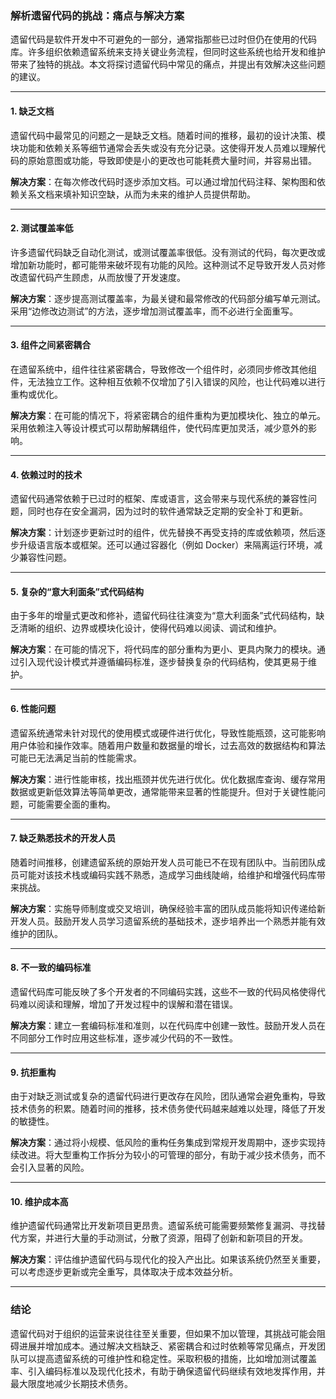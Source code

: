### 解析遗留代码的挑战：痛点与解决方案

遗留代码是软件开发中不可避免的一部分，通常指那些已过时但仍在使用的代码库。许多组织依赖遗留系统来支持关键业务流程，但同时这些系统也给开发和维护带来了独特的挑战。本文将探讨遗留代码中常见的痛点，并提出有效解决这些问题的建议。

---

#### 1. 缺乏文档

遗留代码中最常见的问题之一是缺乏文档。随着时间的推移，最初的设计决策、模块功能和依赖关系等细节通常会丢失或没有充分记录。这使得开发人员难以理解代码的原始意图或功能，导致即使是小的更改也可能耗费大量时间，并容易出错。

**解决方案**：在每次修改代码时逐步添加文档。可以通过增加代码注释、架构图和依赖关系文档来填补知识空缺，从而为未来的维护人员提供帮助。

---

#### 2. 测试覆盖率低

许多遗留代码缺乏自动化测试，或测试覆盖率很低。没有测试的代码，每次更改或增加新功能时，都可能带来破坏现有功能的风险。这种测试不足导致开发人员对修改遗留代码产生顾虑，从而放慢了开发速度。

**解决方案**：逐步提高测试覆盖率，为最关键和最常修改的代码部分编写单元测试。采用“边修改边测试”的方法，逐步增加测试覆盖率，而不必进行全面重写。

---

#### 3. 组件之间紧密耦合

在遗留系统中，组件往往紧密耦合，导致修改一个组件时，必须同步修改其他组件，无法独立工作。这种相互依赖不仅增加了引入错误的风险，也让代码难以进行重构或优化。

**解决方案**：在可能的情况下，将紧密耦合的组件重构为更加模块化、独立的单元。采用依赖注入等设计模式可以帮助解耦组件，使代码库更加灵活，减少意外的影响。

---

#### 4. 依赖过时的技术

遗留代码通常依赖于已过时的框架、库或语言，这会带来与现代系统的兼容性问题，同时也存在安全漏洞，因为过时的软件通常缺乏定期的安全补丁和更新。

**解决方案**：计划逐步更新过时的组件，优先替换不再受支持的库或依赖项，然后逐步升级语言版本或框架。还可以通过容器化（例如 Docker）来隔离运行环境，减少兼容性问题。

---

#### 5. 复杂的“意大利面条”式代码结构

由于多年的增量式更改和修补，遗留代码往往演变为“意大利面条”式代码结构，缺乏清晰的组织、边界或模块化设计，使得代码难以阅读、调试和维护。

**解决方案**：在可能的情况下，将代码库的部分重构为更小、更具内聚力的模块。通过引入现代设计模式并遵循编码标准，逐步替换复杂的代码结构，使其更易于维护。

---

#### 6. 性能问题

遗留系统通常未针对现代的使用模式或硬件进行优化，导致性能瓶颈，这可能影响用户体验和操作效率。随着用户数量和数据量的增长，过去高效的数据结构和算法可能已无法满足当前的性能需求。

**解决方案**：进行性能审核，找出瓶颈并优先进行优化。优化数据库查询、缓存常用数据或更新低效算法等简单更改，通常能带来显著的性能提升。但对于关键性能问题，可能需要全面的重构。

---

#### 7. 缺乏熟悉技术的开发人员

随着时间推移，创建遗留系统的原始开发人员可能已不在现有团队中。当前团队成员可能对该技术栈或编码实践不熟悉，造成学习曲线陡峭，给维护和增强代码库带来挑战。

**解决方案**：实施导师制度或交叉培训，确保经验丰富的团队成员能将知识传递给新开发人员。鼓励开发人员学习遗留系统的基础技术，逐步培养出一个熟悉并能有效维护的团队。

---

#### 8. 不一致的编码标准

遗留代码库可能反映了多个开发者的不同编码实践，这些不一致的代码风格使得代码难以阅读和理解，增加了开发过程中的误解和潜在错误。

**解决方案**：建立一套编码标准和准则，以在代码库中创建一致性。鼓励开发人员在不同部分工作时应用这些标准，逐步减少代码的不一致性。

---

#### 9. 抗拒重构

由于对缺乏测试或复杂的遗留代码进行更改存在风险，团队通常会避免重构，导致技术债务的积累。随着时间的推移，技术债务使代码越来越难以处理，降低了开发的敏捷性。

**解决方案**：通过将小规模、低风险的重构任务集成到常规开发周期中，逐步实现持续改进。将大型重构工作拆分为较小的可管理的部分，有助于减少技术债务，而不会引入显著的风险。

---

#### 10. 维护成本高

维护遗留代码通常比开发新项目更昂贵。遗留系统可能需要频繁修复漏洞、寻找替代方案，并进行大量的手动测试，分散了资源，阻碍了创新和新项目的开发。

**解决方案**：评估维护遗留代码与现代化的投入产出比。如果该系统仍然至关重要，可以考虑逐步更新或完全重写，具体取决于成本效益分析。

---

### 结论

遗留代码对于组织的运营来说往往至关重要，但如果不加以管理，其挑战可能会阻碍进展并增加成本。通过解决文档缺乏、紧密耦合和过时依赖等常见痛点，开发团队可以提高遗留系统的可维护性和稳定性。采取积极的措施，比如增加测试覆盖率、引入编码标准以及现代化技术，有助于确保遗留代码继续有效地发挥作用，并最大限度地减少长期技术债务。
